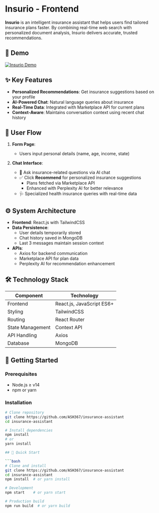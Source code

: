 # Insurio - Frontend

**Insurio** is an intelligent insurance assistant that helps users find tailored insurance plans faster. By combining real-time web search with personalized document analysis, Insurio delivers accurate, trusted recommendations.

## 📸 Demo

[![Insurio Demo](https://img.youtube.com/vi/05jEwKGhr0w/0.jpg)](https://youtu.be/05jEwKGhr0w)

## ✨ Key Features

- **Personalized Recommendations**: Get insurance suggestions based on your profile
- **AI-Powered Chat**: Natural language queries about insurance
- **Real-Time Data**: Integrated with Marketplace API for current plans
- **Context-Aware**: Maintains conversation context using recent chat history

## 🚀 User Flow

1. **Form Page**:
   - Users input personal details (name, age, income, state)
   
2. **Chat Interface**:
   - 💬 Ask insurance-related questions via AI chat
   - ✅ Click **Recommend** for personalized insurance suggestions
     - Plans fetched via Marketplace API
     - Enhanced with Perplexity AI for better relevance
   - 🩺 Specialized health insurance queries with real-time data

## ⚙️ System Architecture

- **Frontend**: React.js with TailwindCSS
- **Data Persistence**:
  - User details temporarily stored
  - Chat history saved in MongoDB
  - Last 3 messages maintain session context
- **APIs**:
  - Axios for backend communication
  - Marketplace API for plan data
  - Perplexity AI for recommendation enhancement

## 🛠️ Technology Stack

| Component        | Technology               |
|------------------|--------------------------|
| Frontend         | React.js, JavaScript ES6+|
| Styling          | TailwindCSS              |
| Routing          | React Router             |
| State Management | Context API              |
| API Handling     | Axios                    |
| Database         | MongoDB                  |

## 🏁 Getting Started

### Prerequisites

- Node.js ≥ v14
- npm or yarn

### Installation

```bash
# Clone repository
git clone https://github.com/ASH367/insurance-assistant
cd insurance-assistant

# Install dependencies
npm install
# or
yarn install

## 🚀 Quick Start

```bash
# Clone and install
git clone https://github.com/ASH367/insurance-assistant
cd insurance-assistant
npm install  # or yarn install

# Development
npm start    # or yarn start

# Production build
npm run build  # or yarn build
